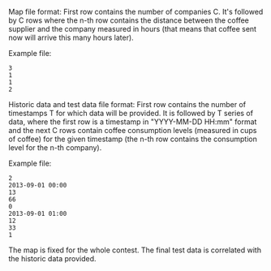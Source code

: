 Map file format:
First row contains the number of companies C. It's followed by C rows where the n-th row contains
the distance between the coffee supplier and the company measured in hours (that means that coffee
sent now will arrive this many hours later).

Example file:
```
3
1
1
2
```

Historic data and test data file format:
First row contains the number of timestamps T for which data will be provided. It is followed by T
series of data, where the first row is a timestamp in "YYYY-MM-DD HH:mm" format and the next C rows contain
coffee consumption levels (measured in cups of coffee) for the given timestamp (the n-th row contains
the consumption level for the n-th company).

Example file:
```
2
2013-09-01 00:00
13
66
0
2013-09-01 01:00
12
33
1
```

The map is fixed for the whole contest. The final test data is correlated with the historic data provided.

